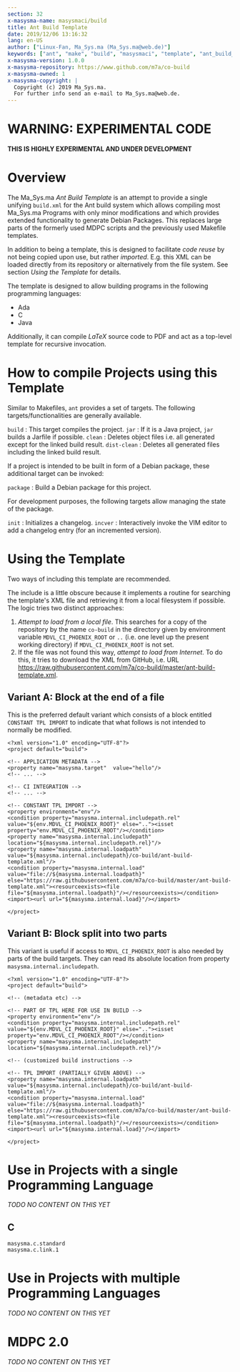 ```yaml
---
section: 32
x-masysma-name: masysmaci/build
title: Ant Build Template
date: 2019/12/06 13:16:32
lang: en-US
author: ["Linux-Fan, Ma_Sys.ma (Ma_Sys.ma@web.de)"]
keywords: ["ant", "make", "build", "masysmaci", "template", "ant_build_template", "ant-build-template.xml"]
x-masysma-version: 1.0.0
x-masysma-repository: https://www.github.com/m7a/co-build
x-masysma-owned: 1
x-masysma-copyright: |
  Copyright (c) 2019 Ma_Sys.ma.
  For further info send an e-mail to Ma_Sys.ma@web.de.
---
```

WARNING: EXPERIMENTAL CODE
==========================

**THIS IS HIGHLY EXPERIMENTAL AND UNDER DEVELOPMENT**

Overview
========

The Ma_Sys.ma _Ant Build Template_ is an attempt to provide a single unifying
`build.xml` for the Ant build system which allows compiling most Ma_Sys.ma
Programs with only minor modifications and which provides extended functionality
to generate Debian Packages. This replaces large parts of the formerly used
MDPC scripts and the previously used Makefile templates.

In addition to being a template, this is designed to facilitate _code reuse_ by
not being copied upon use, but rather _imported_. E.g. this XML can be loaded
directly from its repository or alternatively from the file system. See section
_Using the Template_ for details.

The template is designed to allow building programs in the following programming
languages:

 * Ada
 * C
 * Java

Additionally, it can compile _LaTeX_ source code to PDF and act as a top-level
template for recursive invocation.

How to compile Projects using this Template
===========================================

Similar to Makefiles, `ant` provides a set of targets.
The following targets/functionalities are generally available.

`build`
:   This target compiles the project.
`jar`
:   If it is a Java project, `jar` builds a Jarfile if possible.
`clean`
:   Deletes object files i.e. all generated except for the linked build result.
`dist-clean`
:   Deletes all generated files including the linked build result.

If a project is intended to be built in form of a Debian package, these
additional target can be invoked:

`package`
:   Build a Debian package for this project.

For development purposes, the following targets allow managing the state of
the package.

`init`
:   Initializes a changelog.
`incver`
:   Interactively invoke the VIM editor to add a changelog entry
    (for an incremented version).

Using the Template
==================

Two ways of including this template are recommended.

The include is a little obscure because it implements a routine for searching
the template's XML file and retrieving it from a local filesystem if possible.
The logic tries two distinct approaches:

 1. _Attempt to load from a local file_. This searches for a copy of the
    repository by the name `co-build` in the directory given by
    environment variable `MDVL_CI_PHOENIX_ROOT` or `..` (i.e. one level up the
    present working directory) if `MDVL_CI_PHOENIX_ROOT` is not set.
 2. If the file was not found this way, _attempt to load from Internet_. To
    do this, it tries to download the XML from GitHub, i.e. URL
    <https://raw.githubusercontent.com/m7a/co-build/master/ant-build-template.xml>.

## Variant A: Block at the end of a file

This is the preferred default variant which consists of a block entitled
`CONSTANT TPL IMPORT` to indicate that what follows is not intended to
normally be modified.

~~~{.xml}
<?xml version="1.0" encoding="UTF-8"?>
<project default="build">

<!-- APPLICATION METADATA -->
<property name="masysma.target"  value="hello"/> 
<!-- ... -->

<!-- CI INTEGRATION -->
<!-- ... -->

<!-- CONSTANT TPL IMPORT -->
<property environment="env"/>
<condition property="masysma.internal.includepath.rel" value="${env.MDVL_CI_PHOENIX_ROOT}" else=".."><isset property="env.MDVL_CI_PHOENIX_ROOT"/></condition>
<property name="masysma.internal.includepath" location="${masysma.internal.includepath.rel}"/>
<property name="masysma.internal.loadpath" value="${masysma.internal.includepath}/co-build/ant-build-template.xml"/>
<condition property="masysma.internal.load" value="file://${masysma.internal.loadpath}" else="https://raw.githubusercontent.com/m7a/co-build/master/ant-build-template.xml"><resourceexists><file file="${masysma.internal.loadpath}"/></resourceexists></condition>
<import><url url="${masysma.internal.load}"/></import>

</project>
~~~

## Variant B: Block split into two parts

This variant is useful if access to `MDVL_CI_PHOENIX_ROOT` is also needed by
parts of the build targets. They can read its absolute location from property
`masysma.internal.includepath`.

~~~{.xml}
<?xml version="1.0" encoding="UTF-8"?>
<project default="build">

<!-- (metadata etc) -->

<!-- PART OF TPL HERE FOR USE IN BUILD -->
<property environment="env"/>
<condition property="masysma.internal.includepath.rel" value="${env.MDVL_CI_PHOENIX_ROOT}" else=".."><isset property="env.MDVL_CI_PHOENIX_ROOT"/></condition>
<property name="masysma.internal.includepath" location="${masysma.internal.includepath.rel}"/>

<!-- (customized build instructions -->

<!-- TPL IMPORT (PARTIALLY GIVEN ABOVE) -->
<property name="masysma.internal.loadpath" value="${masysma.internal.includepath}/co-build/ant-build-template.xml"/>
<condition property="masysma.internal.load" value="file://${masysma.internal.loadpath}" else="https://raw.githubusercontent.com/m7a/co-build/master/ant-build-template.xml"><resourceexists><file file="${masysma.internal.loadpath}"/></resourceexists></condition>
<import><url url="${masysma.internal.load}"/></import>

</project>
~~~

Use in Projects with a single Programming Language
==================================================

_TODO NO CONTENT ON THIS YET_

## C

	masysma.c.standard
	masysma.c.link.1

Use in Projects with multiple Programming Languages
===================================================

_TODO NO CONTENT ON THIS YET_

MDPC 2.0
========

_TODO NO CONTENT ON THIS YET_
